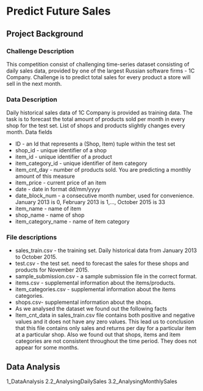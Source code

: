 # Predict Future Sales
## Project Background
### Challenge Description
This competition consist of challenging time-series dataset consisting of daily sales data, provided by one of the largest Russian software firms - 1C Company. 
Challenge is to predict total sales for every product a store will sell in the next month.
### Data Description
Daily historical sales data of 1C Company is provided as training data. The task is to forecast the total amount of products sold per month in every shop for the test set. List of shops and products slightly changes every month. 
Data fields
- ID - an Id that represents a (Shop, Item) tuple within the test set
- shop_id - unique identifier of a shop
- item_id - unique identifier of a product
- item_category_id - unique identifier of item category
- item_cnt_day - number of products sold. You are predicting a monthly amount of this measure
- item_price - current price of an item
- date - date in format dd/mm/yyyy
- date_block_num - a consecutive month number, used for convenience. January 2013 is 0, February 2013 is 1,..., October 2015 is 33
- item_name - name of item
- shop_name - name of shop
- item_category_name - name of item category
### File descriptions
- sales_train.csv - the training set. Daily historical data from January 2013 to October 2015.
- test.csv - the test set. need to forecast the sales for these shops and products for November 2015.
- sample_submission.csv - a sample submission file in the correct format.
- items.csv - supplemental information about the items/products.
- item_categories.csv  - supplemental information about the items categories.
- shops.csv- supplemental information about the shops.
- As we analysed the dataset we found out the following facts
- Item_cnt_data in sales_train.csv file contains both positive and negative values and it does not have any zero values. This lead us to conclusion that this file contains only sales and returns per day for a particular item at a particular shop.
Also we found out that shops, items and item categories are not consistent throughout the time period. They does not appear for some months.

## Data Analysis
1_DataAnalysis
2.2_AnalysingDailySales
3.2_AnalysingMonthlySales
